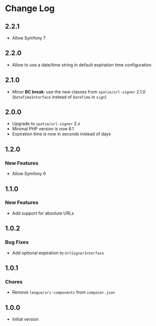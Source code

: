 # Change Log

## 2.2.1

* Allow Symfony 7

## 2.2.0

* Allow to use a date/time string in default expiration time configuration

## 2.1.0

* Minor **BC break**: use the new classes from `spatie/url-signer` 2.1.0 (`DateTimeInterface` instead of `DateTime` in `sign`)

## 2.0.0

* Upgrade to `spatie/url-signer` 2.x
* Minimal PHP version is now 8.1
* Expiration time is now in seconds instead of days

## 1.2.0

### New Features

* Allow Symfony 6

## 1.1.0

### New Features

* Add support for absolute URLs

## 1.0.2

### Bug Fixes

* Add optional expiration to `UrlSignerInterface`

## 1.0.1

### Chores

* Remove `league/uri-components` from `composer.json`

## 1.0.0

* Initial version

